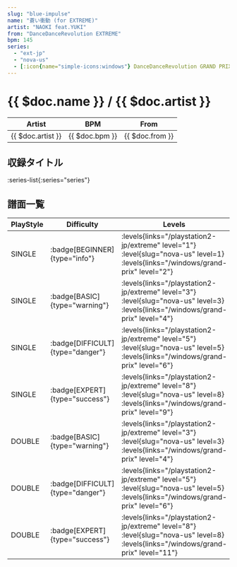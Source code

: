 ```yaml
---
slug: "blue-impulse"
name: "蒼い衝動 (for EXTREME)"
artist: "NAOKI feat.YUKI"
from: "DanceDanceRevolution EXTREME"
bpm: 145
series:
  - "ext-jp"
  - "nova-us"
  - [:icon{name="simple-icons:windows"} DanceDanceRevolution GRAND PRIX](/windows/grand-prix)
---
```


# {{ $doc.name }} / {{ $doc.artist }}

|Artist|BPM|From|
|------|---|----|
|{{ $doc.artist }}|{{ $doc.bpm }}|{{ $doc.from }}|

## 収録タイトル

:series-list{:series="series"}

## 譜面一覧

|PlayStyle|Difficulty|Levels|Notes|Movie|
|---------|----------|------|-----|-----|
|SINGLE| :badge[BEGINNER]{type="info"}| :levels{links="/playstation2-jp/extreme" level="1"} :level{slug="nova-us" level=1}  :levels{links="/windows/grand-prix" level="2"}|101/0||
|SINGLE| :badge[BASIC]{type="warning"}| :levels{links="/playstation2-jp/extreme" level="3"} :level{slug="nova-us" level=3}  :levels{links="/windows/grand-prix" level="4"}|133/6||
|SINGLE| :badge[DIFFICULT]{type="danger"}| :levels{links="/playstation2-jp/extreme" level="5"} :level{slug="nova-us" level=5}  :levels{links="/windows/grand-prix" level="6"}|222/9||
|SINGLE| :badge[EXPERT]{type="success"}| :levels{links="/playstation2-jp/extreme" level="8"} :level{slug="nova-us" level=8}  :levels{links="/windows/grand-prix" level="9"}|285/4||
|DOUBLE| :badge[BASIC]{type="warning"}| :levels{links="/playstation2-jp/extreme" level="3"} :level{slug="nova-us" level=3}  :levels{links="/windows/grand-prix" level="4"}|131/7||
|DOUBLE| :badge[DIFFICULT]{type="danger"}| :levels{links="/playstation2-jp/extreme" level="5"} :level{slug="nova-us" level=5}  :levels{links="/windows/grand-prix" level="6"}|215/9||
|DOUBLE| :badge[EXPERT]{type="success"}| :levels{links="/playstation2-jp/extreme" level="8"} :level{slug="nova-us" level=8}  :levels{links="/windows/grand-prix" level="11"}|283/4||
